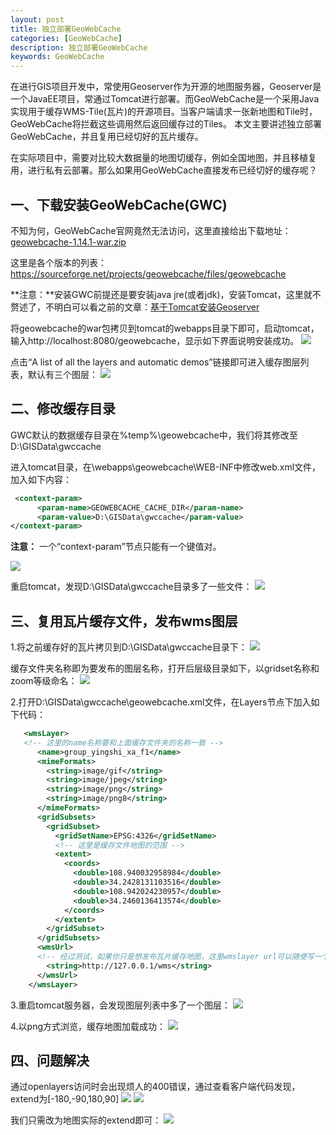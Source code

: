 ```yaml
---
layout: post
title: 独立部署GeoWebCache
categories: [GeoWebCache]
description: 独立部署GeoWebCache
keywords: GeoWebCache
---
```


在进行GIS项目开发中，常使用Geoserver作为开源的地图服务器，Geoserver是一个JavaEE项目，常通过Tomcat进行部署。而GeoWebCache是一个采用Java实现用于缓存WMS-Tile(瓦片)的开源项目。当客户端请求一张新地图和Tile时，GeoWebCache将拦截这些调用然后返回缓存过的Tiles。 本文主要讲述独立部署GeoWebCache，并且复用已经切好的瓦片缓存。

在实际项目中，需要对比较大数据量的地图切缓存，例如全国地图，并且移植复用，进行私有云部署。那么如果用GeoWebCache直接发布已经切好的缓存呢？

## 一、下载安装GeoWebCache(GWC)

不知为何，GeoWebCache官网竟然无法访问，这里直接给出下载地址：<a href='https://excellmedia.dl.sourceforge.net/project/geowebcache/geowebcache/1.14.1/geowebcache-1.14.1-war.zip' target='_blank'>geowebcache-1.14.1-war.zip</a>

这里是各个版本的列表：<a href='https://sourceforge.net/projects/geowebcache/files/geowebcache/' target='_blank'>https://sourceforge.net/projects/geowebcache/files/geowebcache</a>

**注意：**安装GWC前提还是要安装java jre(或者jdk)，安装Tomcat，这里就不赘述了，不明白可以看之前的文章：[基于Tomcat安装Geoserver](https://allanhao.com/2018/06/21/基于Tomcat安装Geoserver/)

将geowebcache的war包拷贝到tomcat的webapps目录下即可，启动tomcat，输入http://localhost:8080/geowebcache，显示如下界面说明安装成功。
![](https://allanhao.com/images/2018-12-01-19-43-27.png)

点击“A list of all the layers and automatic demos”链接即可进入缓存图层列表，默认有三个图层：
![](https://allanhao.com/images/2018-12-01-19-46-36.png)

## 二、修改缓存目录

GWC默认的数据缓存目录在%temp%\geowebcache中，我们将其修改至D:\GISData\gwccache

进入tomcat目录，在\webapps\geowebcache\WEB-INF中修改web.xml文件，加入如下内容：

```xml
 <context-param>
      <param-name>GEOWEBCACHE_CACHE_DIR</param-name>
      <param-value>D:\GISData\gwccache</param-value>
</context-param> 
```

**注意：** 一个“context-param”节点只能有一个键值对。

![](https://allanhao.com/images/2018-12-01-19-54-25.png)

重启tomcat，发现D:\GISData\gwccache目录多了一些文件：
![](https://allanhao.com/images/2018-12-01-19-56-28.png)

## 三、复用瓦片缓存文件，发布wms图层

1.将之前缓存好的瓦片拷贝到D:\GISData\gwccache目录下：
![](https://allanhao.com/images/2018-12-01-20-02-45.png)

缓存文件夹名称即为要发布的图层名称，打开后层级目录如下，以gridset名称和zoom等级命名：
![](https://allanhao.com/images/2018-12-01-20-04-22.png)

2.打开D:\GISData\gwccache\geowebcache.xml文件，在Layers节点下加入如下代码：

```xml
   <wmsLayer>
   <!-- 这里的name名称要和上面缓存文件夹的名称一致 -->
      <name>group_yingshi_xa_f1</name>
      <mimeFormats>
        <string>image/gif</string>
        <string>image/jpeg</string>
        <string>image/png</string>
        <string>image/png8</string>
      </mimeFormats>
      <gridSubsets>
        <gridSubset>
          <gridSetName>EPSG:4326</gridSetName>
          <!-- 这里是缓存文件地图的范围 -->
          <extent>
            <coords>
              <double>108.940032958984</double>
              <double>34.2428131103516</double>
              <double>108.942024230957</double>
              <double>34.2460136413574</double>
            </coords>
          </extent>
        </gridSubset> 
      </gridSubsets> 
      <wmsUrl>
      <!-- 经过测试，如果你只是想发布瓦片缓存地图，这里wmslayer url可以随便写一个 -->
        <string>http://127.0.0.1/wms</string>
      </wmsUrl> 
    </wmsLayer>
```

3.重启tomcat服务器，会发现图层列表中多了一个图层：
![](https://allanhao.com/images/2018-12-01-20-12-52.png)

4.以png方式浏览，缓存地图加载成功：
![](https://allanhao.com/images/2018-12-01-20-14-17.png)

## 四、问题解决

通过openlayers访问时会出现烦人的400错误，通过查看客户端代码发现，extend为[-180,-90,180,90]
![](https://allanhao.com/images/2018-12-01-20-25-38.png)
![](https://allanhao.com/images/2018-12-01-20-27-07.png)

我们只需改为地图实际的extend即可：
![](https://allanhao.com/images/2018-12-01-20-27-46.png)